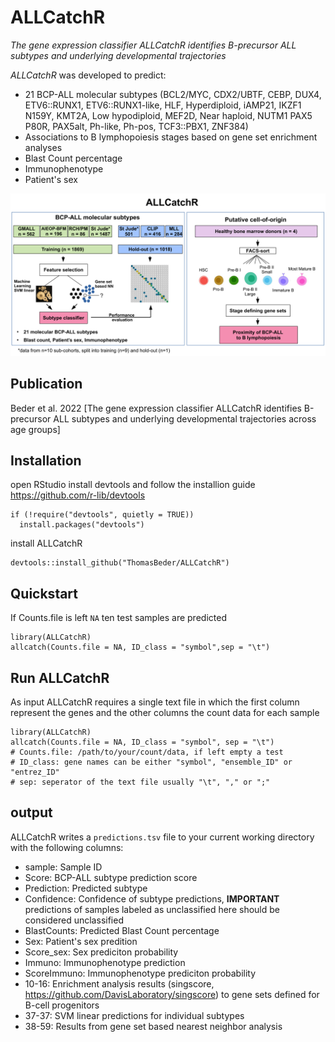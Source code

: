 # ALLCatchR

_The gene expression classifier ALLCatchR identifies B-precursor ALL subtypes and underlying developmental trajectories_

_ALLCatchR_ was developed to predict:
- 21 BCP-ALL molecular subtypes (BCL2/MYC, CDX2/UBTF, CEBP, DUX4, ETV6::RUNX1, ETV6::RUNX1-like, HLF, Hyperdiploid, iAMP21, IKZF1 N159Y, KMT2A, Low hypodiploid, MEF2D, Near haploid, NUTM1 PAX5 P80R, PAX5alt, Ph-like, Ph-pos, TCF3::PBX1, ZNF384)
- Associations to B lymphopoiesis stages based on gene set enrichment analyses 
- Blast Count percentage
- Immunophenotype
- Patient's sex

![image](ALLCatchR_workflow.png)

## Publication
Beder et al. 2022 [The gene expression classifier ALLCatchR identifies B-precursor ALL subtypes and underlying developmental trajectories across age groups]

## Installation
open RStudio
install devtools and follow the installion guide https://github.com/r-lib/devtools
```
if (!require("devtools", quietly = TRUE))
  install.packages("devtools")
```
install ALLCatchR 
```
devtools::install_github("ThomasBeder/ALLCatchR")
```

## Quickstart
If Counts.file is left ```NA``` ten test samples are predicted
```
library(ALLCatchR)
allcatch(Counts.file = NA, ID_class = "symbol",sep = "\t")
```

## Run ALLCatchR
As input ALLCatchR requires a single text file in which the first column represent the genes and the other columns the count data for each sample
```
library(ALLCatchR)
allcatch(Counts.file = NA, ID_class = "symbol", sep = "\t")
# Counts.file: /path/to/your/count/data, if left empty a test
# ID_class: gene names can be either "symbol", "ensemble_ID" or	"entrez_ID"
# sep: seperator of the text file usually "\t", "," or ";"
```

## output
ALLCatchR writes a ```predictions.tsv``` file to your current working directory with the following columns:
- sample: Sample ID
- Score: BCP-ALL subtype prediction score
- Prediction: Predicted subtype
- Confidence: Confidence of subtype predictions, **IMPORTANT** predictions of samples labeled as unclassified here should be considered unclassified
- BlastCounts: Predicted Blast Count percentage
- Sex: Patient's sex predition
- Score_sex: Sex prediciton probability
- Immuno: Immunophenotype prediction
- ScoreImmuno: Immunophenotype prediciton probability
- 10-16: Enrichment analysis results (singscore, https://github.com/DavisLaboratory/singscore) to gene sets defined for B-cell progenitors
- 37-37: SVM linear predictions for individual subtypes
- 38-59: Results from gene set based nearest neighbor analysis
